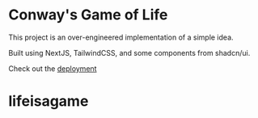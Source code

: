 # Conway's Game of Life

This project is an over-engineered implementation of a simple idea.

Built using NextJS, TailwindCSS, and some components from shadcn/ui.

Check out the [deployment](https://lifeisagame-japneet.vercel.app/)
# lifeisagame
